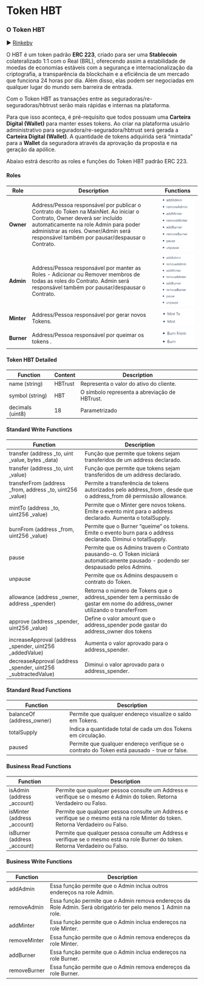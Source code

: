 # Token HBT

### O Token HBT

:arrow_forward: [Rinkeby](https://rinkeby.etherscan.io/address/0x5a093dd37b635f4ae8d9b3be65d3f4e7b3dd187c)

O HBT é um token padrão **ERC 223**, criado para ser uma **Stablecoin** colateralizado 1:1 com o Real (BRL), oferecendo assim a estabilidade de moedas de economias estáveis com a segurança e internacionalização da criptografia, a transparência da blockchain e a eficiência de um mercado que funciona 24 horas por dia. Além disso, elas podem ser negociadas em qualquer lugar do mundo sem barreira de entrada.  

Com o Token HBT as transações entre as seguradoras/re-seguradoras/hbtrust serão mais rápidas e internas na plataforma.

Para que isso aconteça, é pré-requisito que todos possuam uma **Carteira Digital (Wallet)** para manter esses tokens. Ao criar na plataforma usuário administrativo para seguradora/re-seguradora/hbtrust será gerada a **Carteira Digital (Wallet)**. A quantidade de tokens adquirida será “mintada” para a **Wallet** da seguradora através da aprovação da proposta e na geração da apólice.

Abaixo estrá descrito as roles e funções do Token HBT padrão ERC 223.

#### Roles

| Role | Description | Functions |
| ---- | ----------- | --------- |
| **Owner** | Address/Pessoa responsável por publicar o Contrato do Token na MainNet. Ao iniciar o Contrato, Owner deverá ser incluído automaticamente na role Admin para poder administrar as roles. Owner/Admin será responsável também por pausar/despausar o Contrato. | <img width=100% src="img/Owner.png"> |
| **Admin** | Address/Pessoa responsável por manter as Roles - Adicionar ou Remover membros de todas as roles do Contrato. Admin será responsável também por pausar/despausar o Contrato. | <img width=100% src="img/Admin.png"> |
| **Minter** | Address/Pessoa responsável por gerar novos Tokens. | <img width=100% src="img/Minter.png"> |
| **Burner** | Address/Pessoa responsável por queimar os tokens . | <img width=100% src="img/Burner.png"> |

#### Token HBT Detailed

| Function | Content | Description |
| -------- | ------- | ----------- |
| name (string) | HBTrust | Representa o valor do ativo do cliente. |
| symbol (string) | HBT | O símbolo representa a abreviação de HBTrust. |
| decimals (uint8) | 18 | Parametrizado  |

#### Standard Write Functions

| Function | Description |
| -------- | ----------- |
| transfer (address _to, uint _value, bytes _data) | Função que permite que tokens sejam transferidos de um address declarado. |
| transfer (address _to, uint _value) | Função que permite que tokens sejam transferidos de um address declarado. |
| transferFrom (address _from, address _to, uint256 _value) | Permite a transferência de tokens autorizados pelo address_from , desde que o address_from dê permissão allowance. |
| mintTo (address _to, uint256 _value) | Permite que o Minter gere novos tokens. Emite o evento mint para o address declarado. Aumenta o totalSupply. |
| burnFrom (address _from, uint256 _value) | Permite que o Burner “queime“ os tokens. Emite o evento burn para o address declarado. Diminui o totalSupply. |
| pause | Permite que os Admins travem o Contrato pausando-o. O Token iniciará automaticamente pausado - podendo ser despausado pelos Admins. |
| unpause | Permite que os Admins despausem o contrato do Token. |
| allowance (address _owner, address _spender) | Retorna o número de Tokens que o address_spender tem a permissão de gastar em nome do address_owner utilizando o transferFrom |
| approve (address _spender, uint256 _value) | Define o valor amount que o address_spender pode gastar do address_owner dos tokens |
| increaseApproval (address _spender, uint256 _addedValue) | Aumenta o valor aprovado para o address_spender. |
| decreaseApproval (address _spender, uint256 _subtractedValue) | Diminui o valor aprovado para o address_spender. |

#### Standard Read Functions

| Function | Description |
| -------- | ----------- |
| balanceOf (address_owner) | Permite que qualquer endereço visualize o saldo em Tokens. |
| totalSupply | Indica a quantidade total de cada um dos Tokens em circulação. |
| paused | Permite que qualquer endereço verifique se o contrato do Token está pausado - true or false. |

#### Business Read Functions

| Function | Description |
| -------- | ----------- |
| isAdmin (address _account) | Permite que qualquer pessoa consulte um Address e verifique se o mesmo é Admin do token. Retorna Verdadeiro ou Falso. |
| isMinter (address _account) | Permite que qualquer pessoa consulte um Address e verifique se o mesmo está na role Minter do token. Retorna Verdadeiro ou Falso. |
| isBurner (address _account) | Permite que qualquer pessoa consulte um Address e verifique se o mesmo está na role Burner do token. Retorna Verdadeiro ou Falso. |

#### Business Write Functions
| Function | Description |
| -------- | ----------- |
| addAdmin | Essa função permite que o Admin inclua outros endereços na role Admin. |
| removeAdmin | Essa função permite que o Admin remova endereços da Role Admin. Será obrigatório ter pelo menos 1 Admin na role. |
| addMinter | Essa função permite que o Admin inclua endereços na role Minter. |
| removeMinter | Essa função permite que o Admin remova endereços da role Minter. |
| addBurner | Essa função permite que o Admin inclua endereços na role Burner. |
| removeBurner | Essa função permite que o Admin remova endereços da role Burner. |